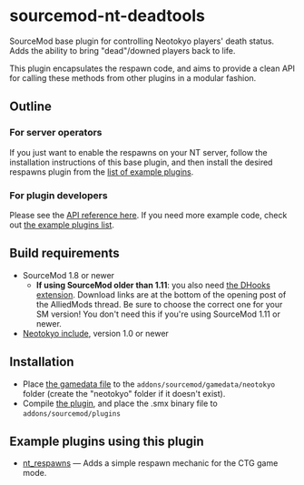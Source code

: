 # sourcemod-nt-deadtools
SourceMod base plugin for controlling Neotokyo players' death status. Adds the ability to bring "dead"/downed players back to life.

This plugin encapsulates the respawn code, and aims to provide a clean API for calling these methods from other plugins in a modular fashion.

## Outline

### For server operators
If you just want to enable the respawns on your NT server, follow the installation instructions of this base plugin, and then install the desired respawns plugin from the [list of example plugins](#example-plugins-using-this-plugin).

### For plugin developers
Please see the [API reference here](https://github.com/Rainyan/sourcemod-nt-deadtools/blob/main/addons/sourcemod/scripting/include/nt_deadtools/nt_deadtools_natives.inc). If you need more example code, check out [the example plugins list](#example-plugins-using-this-plugin).

## Build requirements
* SourceMod 1.8 or newer
  * **If using SourceMod older than 1.11**: you also need [the DHooks extension](https://forums.alliedmods.net/showpost.php?p=2588686). Download links are at the bottom of the opening post of the AlliedMods thread. Be sure to choose the correct one for your SM version! You don't need this if you're using SourceMod 1.11 or newer.
* [Neotokyo include](https://github.com/softashell/sourcemod-nt-include), version 1.0 or newer

## Installation
* Place [the gamedata file](addons/sourcemod/gamedata/neotokyo/) to the `addons/sourcemod/gamedata/neotokyo` folder (create the "neotokyo" folder if it doesn't exist).
* Compile [the plugin](addons/sourcemod/scripting), and place the .smx binary file to `addons/sourcemod/plugins`

## Example plugins using this plugin
* [nt_respawns](https://github.com/Rainyan/sourcemod-nt-respawns) — Adds a simple respawn mechanic for the CTG game mode.
